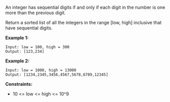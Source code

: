 An integer has sequential digits if and only if each digit in the number is one more than the previous digit.

Return a sorted list of all the integers in the range [low, high] inclusive that have sequential digits.

**Example 1:**

```
Input: low = 100, high = 300
Output: [123,234]
```

**Example 2:**

```
Input: low = 1000, high = 13000
Output: [1234,2345,3456,4567,5678,6789,12345]
```

**Constraints:**
* 10 <= low <= high <= 10^9

